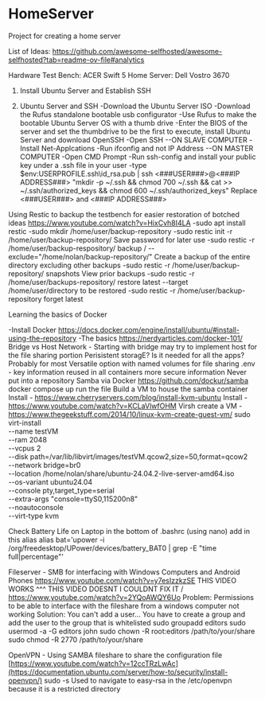 # HomeServer
Project for creating a home server

List of Ideas: https://github.com/awesome-selfhosted/awesome-selfhosted?tab=readme-ov-file#analytics

Hardware
Test Bench: ACER Swift 5
Home Server: Dell Vostro 3670

1. Install Ubuntu Server and Establish SSH

1. Ubuntu Server and SSH
-Download the Ubuntu Server ISO
  -Download the Rufus standalone bootable usb configurator
   -Use Rufus to make the bootable Ubuntu Server OS with a thumb drive
-Enter the BIOS of the server and set the thumbdrive to be the first to execute, install Ubuntu Server and download OpenSSH
-Open SSH
--ON SLAVE COMPUTER
-Install Net-Applcations
-Run ifconfig and not IP Address
--ON MASTER COMPUTER
-Open CMD Prompt
-Run ssh-config and install your public key under a .ssh file in your user
-type $env:USERPROFILE\.ssh\id_rsa.pub | ssh <###USER###>@<###IP ADDRESS###> "mkdir -p ~/.ssh && chmod 700 ~/.ssh && cat >> ~/.ssh/authorized_keys && chmod 600 ~/.ssh/authorized_keys"
  Replace <###USER###> and <###IP ADDRESS###>

Using Restic to backup the testbench for easier restoration of botched ideas
https://www.youtube.com/watch?v=HixCvh8I4LA
-sudo apt install restic
-sudo mkdir /home/user/backup-repository
-sudo restic init -r /home/user/backup-repository/
  Save password for later use
-sudo restic -r /home/user/backup-respository/ backup / --exclude="/home/nolan/backup-repository/"
  Create a backup of the entire directory excluding other backups
 -sudo restic -r /home/user/backup-repository/ snapshots
   View prior backups
  -sudo restic -r /home/user/backups-repository/ restore latest --target /home/user/directory to be restored
  -sudo restic -r /home/user/backup-repository forget latest

Learning the basics of Docker

-Install Docker
  https://docs.docker.com/engine/install/ubuntu/#install-using-the-repository
-The basics
  https://nerdyarticles.com/docker-101/
Bridge vs Host Network - Starting with bridge may try to implement host for the file sharing portion
Perisistent storagE? Is it needed for all the apps? Probably for most
  Versatile option with named volumes for file sharing
.env - key information reused in all containers
  more secure information
  Never put into a repository
Samba via Docker
  https://github.com/dockur/samba
  docker compose up
    run the file
Build a VM to house the samba container
  Install -  https://www.cherryservers.com/blog/install-kvm-ubuntu
  Install - https://www.youtube.com/watch?v=KCLaVlwfOHM
  Virsh create a VM - https://www.thegeekstuff.com/2014/10/linux-kvm-create-guest-vm/
    sudo virt-install \
  --name testVM \
  --ram 2048 \
  --vcpus 2 \
  --disk path=/var/lib/libvirt/images/testVM.qcow2,size=50,format=qcow2 \
  --network bridge=br0 \
  --location /home/nolan/share/ubuntu-24.04.2-live-server-amd64.iso \
  --os-variant ubuntu24.04 \
  --console pty,target_type=serial \
  --extra-args "console=ttyS0,115200n8" \
  --noautoconsole \
  --virt-type kvm

Check Battery Life on Laptop
in the bottom of .bashrc (using nano) add in this alias
alias bat='upower -i /org/freedesktop/UPower/devices/battery_BAT0 | grep -E "time full|percentage"'

Fileserver - SMB for interfacing with Windows Computers and Android Phones
  https://www.youtube.com/watch?v=y7esIzzkzSE
    THIS VIDEO WORKS ^^^
    THIS VIDEO DOESNT I COULDNT FIX IT \/
  https://www.youtube.com/watch?v=2YQoAWQY6Uo
  Problem: Permissions to be able to interface with the fileshare from a windows computer not working
    Solution: You can't add a user... You have to create a group and add the user to the group that is whitelisted
    sudo groupadd editors
    sudo usermod -a -G editors john
    sudo chown -R root:editors /path/to/your/share
    sudo chmod -R 2770 /path/to/your/share

OpenVPN - Using SAMBA fileshare to share the configuration file
  [https://www.youtube.com/watch?v=12ccTRzLwAc](https://documentation.ubuntu.com/server/how-to/security/install-openvpn/)
  sudo -s
    Used to navigate to easy-rsa in the /etc/openvpn because it is a restricted directory
  
